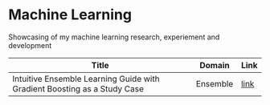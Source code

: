 # Machine Learning
Showcasing of my machine learning research, experiement and development

| Title | Domain | Link |
|-|-|-|
| Intuitive Ensemble Learning Guide with Gradient Boosting as a Study Case | Ensemble | [link](https://towardsdatascience.com/intuitive-ensemble-learning-guide-with-gradient-boosting-as-a-study-case-9a3bc1ba1e09) |


